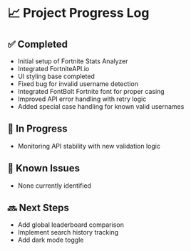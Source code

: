 # 📈 Project Progress Log

## ✅ Completed
- Initial setup of Fortnite Stats Analyzer
- Integrated FortniteAPI.io
- UI styling base completed
- Fixed bug for invalid username detection
- Integrated FontBolt Fortnite font for proper casing
- Improved API error handling with retry logic
- Added special case handling for known valid usernames

## 🔧 In Progress
- Monitoring API stability with new validation logic

## 🐞 Known Issues
- None currently identified

## 🔜 Next Steps
- Add global leaderboard comparison
- Implement search history tracking
- Add dark mode toggle
